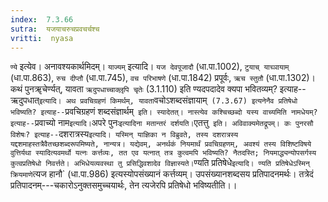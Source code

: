 ```yaml
---
index:  7.3.66
sutra:  यजयाचरुचप्रवचर्चश्च
vritti:  nyasa
---
```


`ण्ये` इत्येव। अनावश्यकार्थमिदम्। `याज्यम्` इत्यादि। `यज देवपूजादौ` (धा.पा.1002), `टुयाच् याच्ञायाम्` (धा.पा.863), `रुच दीप्तौ` (धा.पा.745), `वच परिभाषणे` (धा.पा.1842) प्रपूर्वः, `ऋच स्तुतौ` (धा.पा.1302)। कथं पुनॠचेर्ण्यत्, यावता `ऋदुपधाच्चाक्लृ़पि चृतेः` (3.1.110) इति ण्यदपदादेव क्यपा भवितव्यम्? इत्याह--ऋदुपधात्` इत्यादि।
अथ प्रवचिग्रहणं किमर्थम्, यावता `वचोऽशब्दसंज्ञायाम्` (7.3.67) इत्यनेनैव प्रतिषेधो भविष्यति? इत्याह--`प्रवचिग्रहणं शब्दसंज्ञार्थम्` इति। स्यादेतत्। नास्त्येव कश्चिच्छब्दो यस्य वाच्यमिति नामधेयम्? इत्याह--`प्रवाच्यो नाम` इत्यादि।
`अपरे पुनः` इत्यादिना मतान्तरं दर्शयति। `एतत्तु` इति। अविवाक्यमेतद्रूपम्। कः पुनरसौ विशेषः? इत्याह--`दशरात्रस्य` इत्यादि। यस्मिन् याज्ञिका न विब्रुवते, तस्य दशरात्रस्य यद्दशमाहस्तत्रैवैतच्छशब्दरूपमिष्यते, नान्यत्र। यद्येवम्, अनर्थकं नियमार्थं प्रवचिग्रहणम्, अवश्यं तस्य विशिष्टविषये वुत्तिर्यथा स्यादित्यवमर्थो यत्नः कर्त्तव्यः, तत एव यत्नात् तत्र कुत्वमपि भविष्यति? नैतदस्ति; नियमाद्ध्यन्योपसर्गस्य कुत्वप्रतिषेधो निवर्त्तते। अभिधेयव्यवस्था तु प्रसिद्धिवशादेव विज्ञास्यते।
`ण्यति प्रतिषेधे` इत्यादि। ण्यति प्रतिषेधेऽस्मिन् क्रियमाणे `त्यज हानौ` (धा.पा.986) इत्यस्योपसंख्यानं कर्त्तव्यम्। उपसंख्यानशब्दसय प्रतिपादनमर्थः। तत्रेदं प्रतिपादनम्---चकारोऽनुक्तसमुच्चयार्थः, तेन त्यजेरपि प्रतिषेधो भविष्यतीति।।

